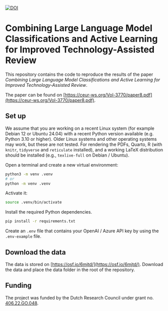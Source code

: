 [![DOI](https://zenodo.org/badge/DOI/10.5281/zenodo.14610767.svg)](https://doi.org/10.5281/zenodo.14610767)

# Combining Large Language Model Classifications and Active Learning for Improved Technology-Assisted Review

This repository contains the code to reproduce the results of the paper *Combining Large Language Model Classifications and Active Learning for Improved Technology-Assisted Review*.

The paper can be found on [https://ceur-ws.org/Vol-3770/paper8.pdf](https://ceur-ws.org/Vol-3770/paper8.pdf).

## Set up

We assume that you are working on a recent Linux system (for example Debian 12
or Ubuntu 24.04) with a recent Python version available (e.g. Python 3.10 or
higher). Older Linux systems and other operating systems may work, but these are
not tested. For rendering the PDFs, Quarto, R (with `knitr`, `tidyverse` and `reticulate` installed), and a working LaTeX distribution
should be installed (e.g., `texlive-full` on Debian / Ubuntu). 


Open a terminal and create a new virtual environment:

```bash
python3 -m venv .venv
# or 
python -m venv .venv

```
Activate it:
```bash
source .venv/bin/activate
```

Install the required Python dependencies.

```bash
pip install -r requirements.txt
```

Create an `.env` file that contains your OpenAI / Azure API key by using the `.env-example` file. 

## Download the data

The data is stored on [https://osf.io/6mjtd/](https://osf.io/6mjtd/). Download the data and place the data folder in the root of the repository. 


## Funding

The project was funded by the Dutch Research Council under grant no. [406.22.GO.048](https://app.dimensions.ai/details/grant/grant.13726450). 

